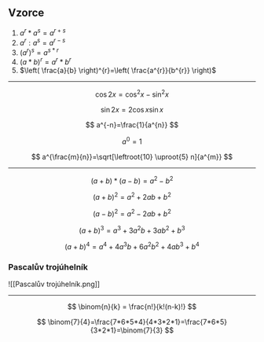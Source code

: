 ## Vzorce
1. $a^{r}*a^{s}=a^{r+s}$
2. $a^{r}:a^{s}=a^{r-s}$
3. $(a^{r})^{s}=a^{s*r}$
4. $(a*b)^{r}=a^{r}*b^{r}$
5. $\left( \frac{a}{b} \right)^{r}=\left( \frac{a^{r}}{b^{r}} \right)$
___

$$
\cos{2}x=\cos ^{2}x-\sin ^{2}x
$$

$$
\sin{2}x=2\cos x\sin x
$$

$$
a^{-n}=\frac{1}{a^{n}}
$$

$$
a^{0}=1
$$

$$
a^{\frac{m}{n}}=\sqrt[\leftroot{10} \uproot{5} n]{a^{m}}
$$
___

$$
(a+b)*(a-b)=a^{2}-b^{2}
$$

$$
(a+b)^{2}=a^{2}+2ab+b^{2}
$$

$$
(a-b)^{2}=a^{2}-2ab+b^{2}
$$

$$
(a+b)^{3}=a^{3}+3a^{2}b+3ab^{2}+b^{3}
$$

$$
(a+b)^{4}=a^{4}+4a^{3}b+6a^{2}b^{2}+4ab^{3}+b^{4}
$$

### Pascalův trojúhelník
![[Pascalův trojúhelník.png]]
___

$$
\binom{n}{k} = \frac{n!}{k!(n-k)!}
$$

$$
\binom{7}{4}=\frac{7*6*5*4}{4*3*2*1}=\frac{7*6*5}{3*2*1}=\binom{7}{3}
$$